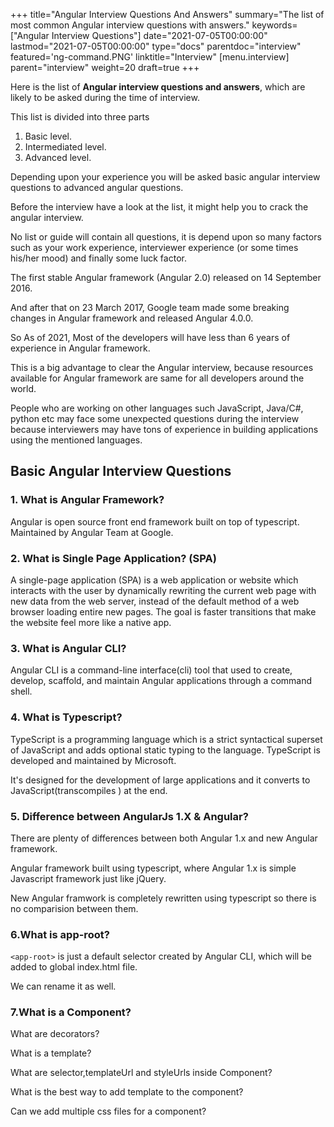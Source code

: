 +++
title="Angular Interview Questions And Answers"
summary="The list of most common Angular interview questions with answers."
keywords=["Angular Interview Questions"]
date="2021-07-05T00:00:00"
lastmod="2021-07-05T00:00:00"
type="docs"
parentdoc="interview"
featured='ng-command.PNG'
linktitle="Interview"
[menu.interview]
parent="interview"
weight=20
draft=true
+++

Here is the list of **Angular interview questions and answers**, which are likely to be asked during the time of interview. 

This list is divided into three parts 

1. Basic level. 
2. Intermediated level.
3. Advanced level.

Depending upon your experience you will be asked basic angular interview questions to advanced angular questions.

Before the interview have a look at the list, it might help you to crack the angular interview.

No list or guide will contain all questions, it is depend upon so many factors such as your work experience, interviewer experience (or some times his/her mood) and finally some luck factor. 

The first stable Angular framework (Angular 2.0) released on 14 September 2016. 

And after that on 23 March 2017, Google team made some breaking changes in Angular framework and released Angular 4.0.0. 

So As of 2021, Most of the developers will have less than 6 years of experience in Angular framework.

This is a big advantage to clear the Angular interview, because resources available for Angular framework are same for all developers around the world.

People who are working on other languages such JavaScript, Java/C#, python etc may face some unexpected questions during the interview because interviewers may have tons of experience in building applications using the mentioned languages. 

## Basic Angular Interview Questions

### 1. What is Angular Framework?

Angular is open source front end framework built on top of typescript. Maintained by Angular Team at Google.  

### 2. What is Single Page Application? (SPA)

A single-page application (SPA) is a web application or website which interacts with the user by dynamically rewriting the current web page with new data from the web server, instead of the default method of a web browser loading entire new pages. The goal is faster transitions that make the website feel more like a native app.

### 3. What is Angular CLI?

Angular CLI is a command-line interface(cli) tool that used to create, develop, scaffold, and maintain Angular applications through a command shell.

### 4. What is Typescript?

TypeScript is a programming language which is a strict syntactical superset of JavaScript and adds optional static typing to the language. TypeScript is  developed and maintained by Microsoft. 

It's designed for the development of large applications and it converts to JavaScript(transcompiles ) at the end.

### 5. Difference between AngularJs 1.X & Angular?

There are plenty of differences between both Angular 1.x and new Angular framework. 

Angular framework built using typescript, where Angular 1.x is simple Javascript framework just like jQuery.

New Angular framwork is completely rewritten using typescript so there is no comparision between them.

### 6.What is app-root?

`<app-root>` is just a default selector created by Angular CLI, which will be added to global index.html file.

We can rename it as well.

### 7.What is a Component?

What are decorators?

What is a template?

What are selector,templateUrl and styleUrls inside Component?

What is the best way to add template to the component?

Can we add multiple css files for a component?


